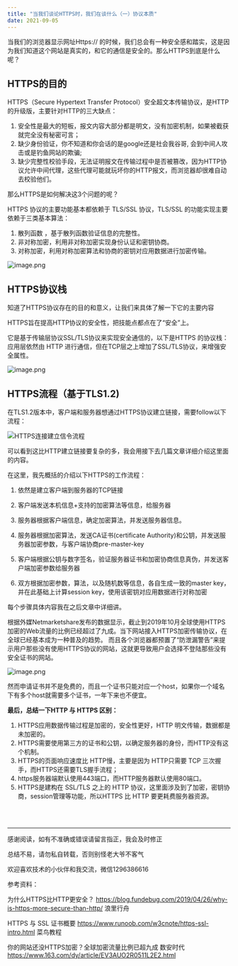 ```yaml
---
title: "当我们谈论HTTPS时，我们在谈什么（一）协议本质"
date: 2021-09-05
---
```



当我们的浏览器显示网址Https:// 的时候，我们总会有一种安全感和踏实，这是因为我们知道这个网站是真实的，和它的通信是安全的。那么HTTPS到底是什么呢？

## HTTPS的目的
HTTPS（Secure Hypertext Transfer Protocol）安全超文本传输协议，是HTTP的升级版，主要针对HTTP的三大缺点：
1. 安全性是最大的短板，报文内容大部分都是明文，没有加密机制，如果被截获就完全没有秘密可言；
2. 缺少身份验证，你不知道和你会话的是google还是社会我谷哥, 会到中间人攻击或是钓鱼网站的欺骗;
3. 缺少完整性校验手段，无法证明报文在传输过程中是否被篡改，因为HTTP协议允许中间代理，这些代理可能就玩坏你的HTTP报文，而浏览器却很难自动去校验他们。

那么HTTPS是如何解决这3个问题的呢？

HTTPS 协议的主要功能基本都依赖于 TLS/SSL 协议，TLS/SSL 的功能实现主要依赖于三类基本算法：
1. 散列函数 ，基于散列函数验证信息的完整性。
2. 非对称加密，利用非对称加密实现身份认证和密钥协商。
3. 对称加密，利用对称加密算法和协商的密钥对应用数据进行加密传输。

![image.png](https://p3-juejin.byteimg.com/tos-cn-i-k3u1fbpfcp/8d94d15c613b46ae85b923682ce33caa~tplv-k3u1fbpfcp-watermark.image)

    
## HTTPS协议栈
知道了HTTPS协议存在的目的和意义，让我们来具体了解一下它的主要内容

HTTPS旨在提高HTTP协议的安全性，把技能点都点在了“安全”上。

它是基于传输层协议SSL/TLS协议来实现安全通信的，以下是HTTPS 的协议栈：应用层依然由 HTTP 进行通信，但在TCP层之上增加了SSL/TLS协议，来增强安全属性。

![image.png](https://p1-juejin.byteimg.com/tos-cn-i-k3u1fbpfcp/b6e1882dcae14a9abeed76c1b3b55fc0~tplv-k3u1fbpfcp-watermark.image)


## HTTPS流程（基于TLS1.2)
在TLS1.2版本中，客户端和服务器想通过HTTPS协议建立链接，需要follow以下流程：

![HTTPS连接建立信令流程](https://p6-juejin.byteimg.com/tos-cn-i-k3u1fbpfcp/3982d45f1ebb4721aa909e002268ebdf~tplv-k3u1fbpfcp-watermark.image)

可以看到这比HTTP建立链接要复杂的多，我会用接下去几篇文章详细介绍这里面的内容。

在这里，我先概括的介绍以下HTTPS的工作流程：

1. 依然是建立客户端到服务器的TCP链接

2. 客户端发送本机信息+支持的加密算法等信息，给服务器

3. 服务器根据客户端信息，确定加密算法，并发送服务器信息。

4. 服务器根据加密算法，发送CA证书(certificate Authority)和公钥，并发送服务器加密参数，与客户端协商pre-master-key

4. 客户端根据公钥与数字签名，验证服务器证书和加密协商信息真伪，并发送客户端加密参数给服务器

5. 双方根据加密参数，算法，以及随机数等信息，各自生成一致的master key，并在此基础上计算session key，使用该密钥对应用数据进行对称加密

每个步骤具体内容我在之后文章中详细讲。

根据外媒Netmarketshare发布的数据显示，截止到2019年10月全球使用HTTPS加密的Web流量的比例已经超过了九成。当下网站接入HTTPS加密传输协议，在全球已经基本成为一种普及的趋势。
而且各个浏览器都预置了“防泄漏警告”来提示用户那些没有使用HTTPS协议的网站，这就更导致用户会选择不登陆那些没有安全证书的网站。

![image.png](https://p3-juejin.byteimg.com/tos-cn-i-k3u1fbpfcp/acb51f35c8a848eb97656a992f88b2ca~tplv-k3u1fbpfcp-watermark.image)

然而申请证书并不是免费的，而且一个证书只能对应一个host，如果你一个域名下有多个host就需要多个证书，一年下来也不便宜。

**最后，总结一下HTTP 与 HTTPS 区别：**
1. HTTPS应用数据传输过程是加密的，安全性更好，HTTP 明文传输，数据都是未加密的。
2. HTTPS需要使用第三方的证书和公钥，以确定服务器的身份，而HTTP没有这个机制。
3. HTTPS的页面响应速度比 HTTP慢，主要是因为 HTTP只需要 TCP 三次握手，而HTTPS还需要TLS握手流程；
4. https服务器端默认使用443端口，而HTTP服务器默认使用80端口。
5. HTTPS是建构在 SSL/TLS 之上的 HTTP 协议，这里面涉及到了加密，密钥协商，session管理等功能，所以HTTPS 比 HTTP 要更耗费服务器资源。




<br/>
<br/>
<hr/>

感谢阅读，如有不准确或错误请留言指正，我会及时修正

总结不易，请勿私自转载，否则别怪老大爷不客气

欢迎喜欢技术的小伙伴和我交流，微信1296386616




参考资料：

为什么HTTPS比HTTP更安全？  https://blog.fundebug.com/2019/04/26/why-is-https-more-secure-than-http/    浪里行舟

HTTPS 与 SSL 证书概要   https://www.runoob.com/w3cnote/https-ssl-intro.html  菜鸟教程

你的网站还没HTTPS加密？全球加密流量比例已超九成  数安时代
https://www.163.com/dy/article/EV3AUO2R0511L2E2.html
